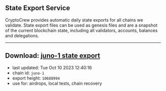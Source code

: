 ## State Export Service
CryptoCrew provides automatic daily state exports for all chains we validate. State export files can be used as genesis files and are a snapshot of the current blockchain state, including all validators, accounts, balances and delegations.

---
**Download: [juno-1 state export](https://dl.ccvalidators.com/SERVICE/juno/juno-1_export_10688994.json)**
---

- last updated: Tue Oct 10 2023 12:40:16
- chain id: `juno-1`
- export height: `10688994`
- use for: airdrops, local tests, chain recovery
